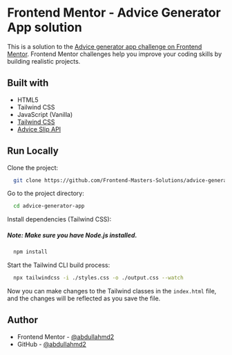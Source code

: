 # Frontend Mentor - Advice Generator App solution

This is a solution to the [Advice generator app challenge on Frontend Mentor](https://www.frontendmentor.io/challenges/advice-generator-app-QdUG-13db). Frontend Mentor challenges help you improve your coding skills by building realistic projects.

## Built with

-   HTML5
-   Tailwind CSS
-   JavaScript (Vanilla)
-   [Tailwind CSS](https://tailwindcss.com/)
-   [Advice Slip API](https://api.adviceslip.com)

## Run Locally

Clone the project:

```bash
  git clone https://github.com/Frontend-Masters-Solutions/advice-generator-app.git
```

Go to the project directory:

```bash
  cd advice-generator-app
```

Install dependencies (Tailwind CSS):

##### Note: Make sure you have Node.js installed.

```bash
  npm install
```

Start the Tailwind CLI build process:

```bash
  npx tailwindcss -i ./styles.css -o ./output.css --watch
```

Now you can make changes to the Tailwind classes in the `index.html` file, and the changes will be reflected as you save the file.

## Author

-   Frontend Mentor - [@abdullahmd2](https://www.frontendmentor.io/profile/abdullahmd2)
-   GitHub - [@abdullahmd2](https://github.com/abdullahmd2)
